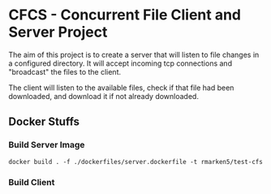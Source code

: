 # CFCS - Concurrent File Client and Server Project
The aim of this project is to create a server that will
listen to file changes in a configured directory. 
It will accept incoming tcp connections and "broadcast" the files to the client.

The client will listen to the available files, check if that file had been downloaded,
and download it if not already downloaded.

## Docker Stuffs

### Build Server Image
```shell
docker build . -f ./dockerfiles/server.dockerfile -t rmarken5/test-cfs
```

### Build Client
